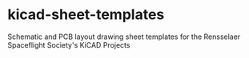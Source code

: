 # kicad-sheet-templates
Schematic and PCB layout drawing sheet templates for the Rensselaer Spaceflight Society's KiCAD Projects
